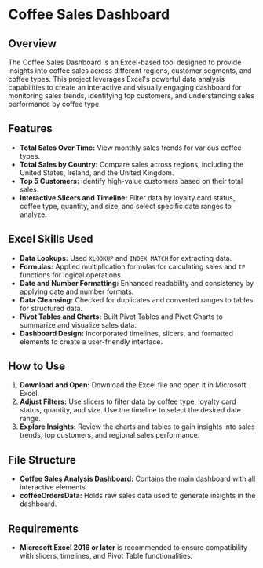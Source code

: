 # Coffee Sales Dashboard

## Overview
The Coffee Sales Dashboard is an Excel-based tool designed to provide insights into coffee sales across different regions, customer segments, and coffee types. This project leverages Excel's powerful data analysis capabilities to create an interactive and visually engaging dashboard for monitoring sales trends, identifying top customers, and understanding sales performance by coffee type.

## Features
- **Total Sales Over Time:** View monthly sales trends for various coffee types.
- **Total Sales by Country:** Compare sales across regions, including the United States, Ireland, and the United Kingdom.
- **Top 5 Customers:** Identify high-value customers based on their total sales.
- **Interactive Slicers and Timeline:** Filter data by loyalty card status, coffee type, quantity, and size, and select specific date ranges to analyze.

## Excel Skills Used
- **Data Lookups:** Used `XLOOKUP` and `INDEX MATCH` for extracting data.
- **Formulas:** Applied multiplication formulas for calculating sales and `IF` functions for logical operations.
- **Date and Number Formatting:** Enhanced readability and consistency by applying date and number formats.
- **Data Cleansing:** Checked for duplicates and converted ranges to tables for structured data.
- **Pivot Tables and Charts:** Built Pivot Tables and Pivot Charts to summarize and visualize sales data.
- **Dashboard Design:** Incorporated timelines, slicers, and formatted elements to create a user-friendly interface.

## How to Use
1. **Download and Open:** Download the Excel file and open it in Microsoft Excel.
2. **Adjust Filters:** Use slicers to filter data by coffee type, loyalty card status, quantity, and size. Use the timeline to select the desired date range.
3. **Explore Insights:** Review the charts and tables to gain insights into sales trends, top customers, and regional sales performance.

## File Structure
- **Coffee Sales Analysis Dashboard:** Contains the main dashboard with all interactive elements.
- **coffeeOrdersData:** Holds raw sales data used to generate insights in the dashboard.

## Requirements
- **Microsoft Excel 2016 or later** is recommended to ensure compatibility with slicers, timelines, and Pivot Table functionalities.

